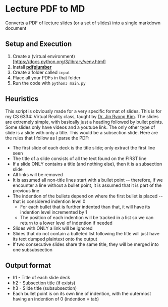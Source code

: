 # Lecture PDF to MD

Converts a PDF of lecture slides (or a set of slides) into a single markdown document

## Setup and Execution

1. Create a (virtual environment)[https://docs.python.org/3/library/venv.html]
2. Install [**pdfplumber**](https://github.com/jsvine/pdfplumber)
3. Create a folder called `input`
4. Place all your PDFs in that folder
5. Run the code with `python3 main.py`

## Heuristics

This script is obviously made for a very specific format of slides. This is for my CS 6334: Virtual Reality class, taught by [Dr. Jin Ryong Kim](https://jessekim.com). The slides are extremely simple, with basically just a heading followed by bullet points. Some slides only have videos and a youtube link. The only other type of slide is a slide with only a title. This would be a subsection slide. Here are the rules that I follow as I parse the PDF:

* The first slide of each deck is the title slide; only extract the first line seen
* The title of a slide consists of all the text found on the FIRST line
* If a slide ONLY contains a title (and nothing else), then it is a subsection slide
* All links will be removed
* It is assumed all non-title lines start with a bullet point -- therefore, if we encounter a line without a bullet point, it is assumed that it is part of the previous line
* The indention of the bullets depend on where the first bullet is placed -- that is considered indention level 0
    * For each bullet that is further indented than that, it will have its indention level incremented by 1
    * The position of each indention will be tracked in a list so we can return to a lower level of indention if needed
* Slides with ONLY a link will be ignored
* Slides that do not contain a bulleted list following the title will just have its text dumped plaintext onto the output
* If two consecutive slides share the same title, they will be merged into one subsubsection

## Output format

* h1 - Title of each slide deck
* h2 - Subsection title (if exists)
* h3 - Slide title (subsubsection)
* Each bullet point is on its own line of indention, with the outermost having an indention of 0 (indention = tab)
